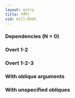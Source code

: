 ```yaml
---
layout: entry
title: མཆོག་
vid: Hill:0501
---
```

### Dependencies (N = 0)


### Overt 1-2


### Overt 1-2-3


### With oblique arguments


### With unspecified obliques
